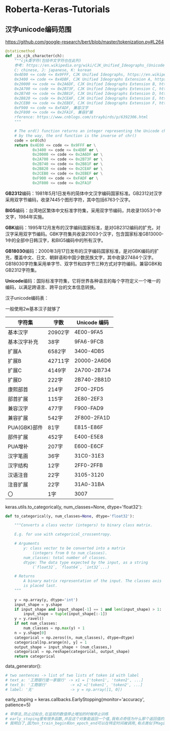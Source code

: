 # Roberta-Keras-Tutorials

## 汉字**unicode**编码范围


https://github.com/google-research/bert/blob/master/tokenization.py#L264

```python
@staticmethod
def _is_cjk_character(ch):
    """cjk类字符(包括中文字符也在此列)
    参考: https://en.wikipedia.org/wiki/CJK_Unified_Ideographs_(Unicode_block)
    C: chinese, J: japanese, K: korean
    0x4E00 <= code <= 0x9FFF, CJK Unified Ideographs, https://en.wikipedia.org/wiki/CJK_Unified_Ideographs_(Unicode_block)
    0x3400 <= code <= 0x4DBF, CJK Unified Ideographs Extension A, https://en.wikipedia.org/wiki/CJK_Unified_Ideographs_Extension_A
    0x20000 <= code <= 0x2A6DF, CJK Unified Ideographs Extension B, https://en.wikipedia.org/wiki/CJK_Unified_Ideographs_Extension_B
    0x2A700 <= code <= 0x2B73F, CJK Unified Ideographs Extension C, https://en.wikipedia.org/wiki/CJK_Unified_Ideographs_Extension_C
    0x2B740 <= code <= 0x2B81F, CJK Unified Ideographs Extension D, https://en.wikipedia.org/wiki/CJK_Unified_Ideographs_Extension_D
    0x2B820 <= code <= 0x2CEAF, CJK Unified Ideographs Extension E, https://en.wikipedia.org/wiki/CJK_Unified_Ideographs_Extension_E
    0x2CEB0 <= code <= 0x2EBEF, CJK Unified Ideographs Extension F, https://en.wikipedia.org/wiki/CJK_Unified_Ideographs_Extension_F
    0xF900 <= code <= 0xFADF, 兼容汉字
    0x2F800 <= code <= 0x2FA1F, 兼容扩展
    rference: https://www.cnblogs.com/straybirds/p/6392306.html
    """

    # The ord() function returns an integer representing the Unicode character.
    # by the way, the ord function is the inverse of chr()
    code = ord(ch)
    return 0x4E00 <= code <= 0x9FFF or \
            0x3400 <= code <= 0x4DBF or \
            0x20000 <= code <= 0x2A6DF or \
            0x2A700 <= code <= 0x2B73F or \
            0x2B740 <= code <= 0x2B81F or \
            0x2B820 <= code <= 0x2CEAF or \
            0x2CEB0 <= code <= 0x2EBEF or \
            0xF900 <= code <= 0xFADF or \
            0x2F800 <= code <= 0x2FA1F
```

**GB2312**编码：1981年5月1日发布的简体中文汉字编码国家标准。GB2312对汉字采用双字节编码，收录7445个图形字符，其中包括6763个汉字。

**BIG5**编码：台湾地区繁体中文标准字符集，采用双字节编码，共收录13053个中文字，1984年实施。

**GBK**编码：1995年12月发布的汉字编码国家标准，是对GB2312编码的扩充，对汉字采用双字节编码。GBK字符集共收录21003个汉字，包含国家标准GB13000-1中的全部中日韩汉字，和BIG5编码中的所有汉字。

**GB18030**编码：2000年3月17日发布的汉字编码国家标准，是对GBK编码的扩充，覆盖中文、日文、朝鲜语和中国少数民族文字，其中收录27484个汉字。GB18030字符集采用单字节、双字节和四字节三种方式对字符编码。兼容GBK和GB2312字符集。

**Unicode**编码：国际标准字符集，它将世界各种语言的每个字符定义一个唯一的编码，以满足跨语言、跨平台的文本信息转换。

 

汉子unicode编码表：

一般使用2w基本汉子就够了

|字符集|字数|Unicode 编码|
|-|-|-|
|基本汉字|20902字|4E00-9FA5|
|基本汉字补充|38字|9FA6-9FCB|
|扩展A|6582字|3400-4DB5|
|扩展B|42711字|20000-2A6D6|
|扩展C|4149字|2A700-2B734|
|扩展D|222字|2B740-2B81D|
|康熙部首|214字|2F00-2FD5
|部首扩展|115字|2E80-2EF3
|兼容汉字|477字|F900-FAD9
|兼容扩展|542字|2F800-2FA1D
|PUA(GBK)部件|81字|E815-E86F
|部件扩展|452字|E400-E5E8
|PUA增补|207字|E600-E6CF
|汉字笔画|36字|31C0-31E3
|汉字结构|12字|2FF0-2FFB
|汉语注音|22字|3105-3120
|注音扩展|22字|31A0-31BA
|〇|1字|3007|

keras.utils.to_categorical(y, num_classes=None, dtype='float32'):


```python
def to_categorical(y, num_classes=None, dtype='float32'):

    """Converts a class vector (integers) to binary class matrix.

    E.g. for use with categorical_crossentropy.

    # Arguments
        y: class vector to be converted into a matrix
            (integers from 0 to num_classes).
        num_classes: total number of classes.
        dtype: The data type expected by the input, as a string
            (`float32`, `float64`, `int32`...)

    # Returns
        A binary matrix representation of the input. The classes axis
        is placed last.
    """
    
    y = np.array(y, dtype='int')
    input_shape = y.shape
    if input_shape and input_shape[-1] == 1 and len(input_shape) > 1:
        input_shape = tuple(input_shape[:-1])
    y = y.ravel()
    if not num_classes:
        num_classes = np.max(y) + 1
    n = y.shape[0]
    categorical = np.zeros((n, num_classes), dtype=dtype)
    categorical[np.arange(n), y] = 1
    output_shape = input_shape + (num_classes,)
    categorical = np.reshape(categorical, output_shape)
    return categorical
```

data_generator():

```python
# two sentences -> list of two lists of token id with label
# text_a: '工商银行是一家银行' -> x1 = ['token1', 'token2', ...]
# text_b: '工商银行'          -> x2 =['token1', 'token2', ...]
# label: '无'                -> y = np.array([1, 0])
```

early_stoping = keras.callbacks.EarlyStopping(monitor='accuracy',
                                              patience=5)

```python
# 早停法,防止过拟合,在监视的数值停止增加的时候停止训练
# early_stoping里有很多函数,并且这个对象能返回一个值,我有点奇怪为什么那个返回值的函数被调用了
# 我明白了,因为on_train_begin和on_epoch_end可以在特定时间被调用,有点类似于Magic method?
```